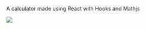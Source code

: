 A calculator made using React with Hooks and Mathjs

<img src="https://github.com/nida152/Calculator-React/commit/98255441df5d993b503dc254c03e5bb5fa685911" />
